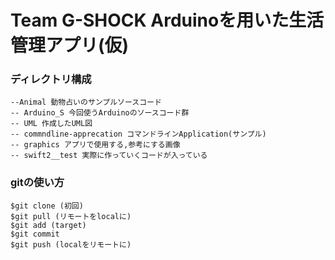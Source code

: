 # Team G-SHOCK Arduinoを用いた生活管理アプリ(仮)

### ディレクトリ構成

```
--Animal 動物占いのサンプルソースコード
-- Arduino_S 今回使うArduinoのソースコード群
-- UML 作成したUML図
-- commndline-apprecation コマンドラインApplication(サンプル)
-- graphics アプリで使用する,参考にする画像
-- swift2__test 実際に作っていくコードが入っている
```

### gitの使い方
```
$git clone (初回)
$git pull (リモートをlocalに)
$git add (target)
$git commit
$git push (localをリモートに)
```
